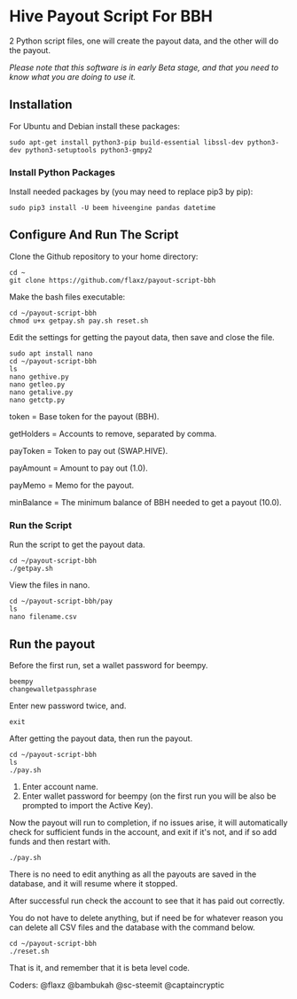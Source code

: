 # Hive Payout Script For BBH

2 Python script files, one will create the payout data, and the other will do the payout.

*Please note that this software is in early Beta stage, and that you need to know what you are doing to use it.*

## Installation

For Ubuntu and Debian install these packages:
```
sudo apt-get install python3-pip build-essential libssl-dev python3-dev python3-setuptools python3-gmpy2
```

### Install Python Packages

Install needed packages by (you may need to replace pip3 by pip):
```
sudo pip3 install -U beem hiveengine pandas datetime
```

## Configure And Run The Script

Clone the Github repository to your home directory:
```
cd ~
git clone https://github.com/flaxz/payout-script-bbh
```

Make the bash files executable:
```
cd ~/payout-script-bbh
chmod u+x getpay.sh pay.sh reset.sh
```

Edit the settings for getting the payout data, then save and close the file.

```
sudo apt install nano 
cd ~/payout-script-bbh
ls
nano gethive.py
nano getleo.py
nano getalive.py
nano getctp.py
```

token = Base token for the payout (BBH).

getHolders = Accounts to remove, separated by comma.

payToken = Token to pay out (SWAP.HIVE).

payAmount = Amount to pay out (1.0).

payMemo = Memo for the payout.

minBalance = The minimum balance of BBH needed to get a payout (10.0).

### Run the Script

Run the script to get the payout data.

```
cd ~/payout-script-bbh
./getpay.sh
```

View the files in nano.

```
cd ~/payout-script-bbh/pay
ls
nano filename.csv
```

## Run the payout

Before the first run, set a wallet password for beempy.

```
beempy
changewalletpassphrase
```

Enter new password twice, and.

```
exit
```

After getting the payout data, then run the payout.

```
cd ~/payout-script-bbh
ls
./pay.sh
```

1. Enter account name.
2. Enter wallet password for beempy (on the first run you will be also be prompted to import the Active Key).

Now the payout will run to completion, if no issues arise, it will automatically check for sufficient funds in the account, and exit if it's not, and if so add funds and then restart with.

```
./pay.sh
```

There is no need to edit anything as all the payouts are saved in the database, and it will resume where it stopped.

After successful run check the account to see that it has paid out correctly.

You do not have to delete anything, but if need be for whatever reason you can delete all CSV files and the database with the command below.

```
cd ~/payout-script-bbh
./reset.sh
```

That is it, and remember that it is beta level code.

Coders: 
@flaxz
@bambukah
@sc-steemit
@captaincryptic
